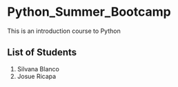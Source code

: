 # Python_Summer_Bootcamp
This is an introduction course to Python

## List of Students 
1. Silvana Blanco
2. Josue Ricapa
